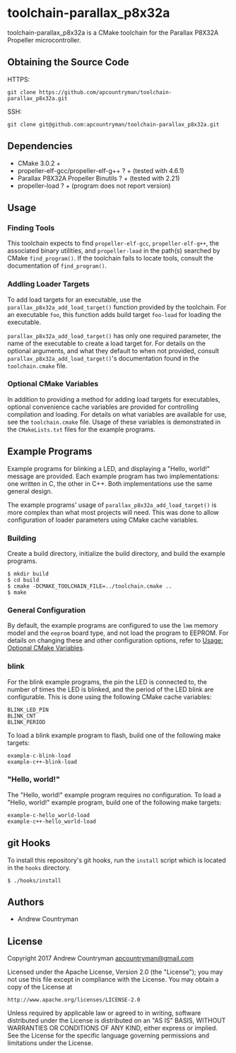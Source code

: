 # toolchain-parallax_p8x32a
toolchain-parallax_p8x32a is a CMake toolchain for the Parallax P8X32A Propeller
microcontroller.

## Obtaining the Source Code
HTTPS:
```
git clone https://github.com/apcountryman/toolchain-parallax_p8x32a.git
```
SSH:
```
git clone git@github.com:apcountryman/toolchain-parallax_p8x32a.git
```

## Dependencies
- CMake 3.0.2 +
- propeller-elf-gcc/propeller-elf-g++ ? + (tested with 4.6.1)
- Parallax P8X32A Propeller Binutils ? + (tested with 2.21)
- propeller-load ? + (program does not report version)

## Usage

### Finding Tools
This toolchain expects to find `propeller-elf-gcc`, `propeller-elf-g++`, the associated
binary utilities, and `propeller-load` in the path(s) searched by CMake `find_program()`.
If the toolchain fails to locate tools, consult the documentation of `find_program()`.

### Addling Loader Targets
To add load targets for an executable, use the `parallax_p8x32a_add_load_target()`
function provided by the toolchain. For an executable `foo`, this function adds build
target `foo-load` for loading the executable.

`parallax_p8x32a_add_load_target()` has only one required parameter, the name of the
executable to create a load target for. For details on the optional arguments, and what
they default to when not provided, consult `parallax_p8x32a_add_load_target()`'s
documentation found in the `toolchain.cmake` file.

### Optional CMake Variables
In addition to providing a method for adding load targets for executables, optional
convenience cache variables are provided for controlling compilation and loading. For
details on what variables are available for use, see the `toolchain.cmake` file. Usage of
these variables is demonstrated in the `CMakeLists.txt` files for the example programs.

## Example Programs
Example programs for blinking a LED, and displaying a "Hello, world!" message are
provided. Each example program has two implementations: one written in C, the other in
C++. Both implementations use the same general design.

The example programs' usage of `parallax_p8x32a_add_load_target()` is more complex than
what most projects will need. This was done to allow configuration of loader parameters
using CMake cache variables.

### Building
Create a build directory, initialize the build directory, and build the example programs.
```
$ mkdir build
$ cd build
$ cmake -DCMAKE_TOOLCHAIN_FILE=../toolchain.cmake ..
$ make
```

### General Configuration
By default, the example programs are configured to use the `lmm` memory model and the
`eeprom` board type, and not load the program to EEPROM. For details on changing these and
other configuration options, refer to
[Usage: Optional CMake Variables](#optional-cmake-variables).

### blink
For the blink example programs, the pin the LED is connected to, the number of times the
LED is blinked, and the period of the LED blink are configurable. This is done using the
following CMake cache variables:
```
BLINK_LED_PIN
BLINK_CNT
BLINK_PERIOD
```

To load a blink example program to flash, build one of the following make targets:
```
example-c-blink-load
example-c++-blink-load
```

### "Hello, world!"
The "Hello, world!" example program requires no configuration. To load a "Hello, world!"
example program, build one of the following make targets:
```
example-c-hello_world-load
example-c++-hello_world-load
```

## git Hooks
To install this repository's git hooks, run the `install` script which is located in the
`hooks` directory.
```
$ ./hooks/install
```

## Authors
- Andrew Countryman

## License
Copyright 2017 Andrew Countryman <apcountryman@gmail.com>

Licensed under the Apache License, Version 2.0 (the "License"); you may not use this file
except in compliance with the License. You may obtain a copy of the License at

    http://www.apache.org/licenses/LICENSE-2.0

Unless required by applicable law or agreed to in writing, software distributed under the
License is distributed on an "AS IS" BASIS, WITHOUT WARRANTIES OR CONDITIONS OF ANY KIND,
either express or implied. See the License for the specific language governing
permissions and limitations under the License.
